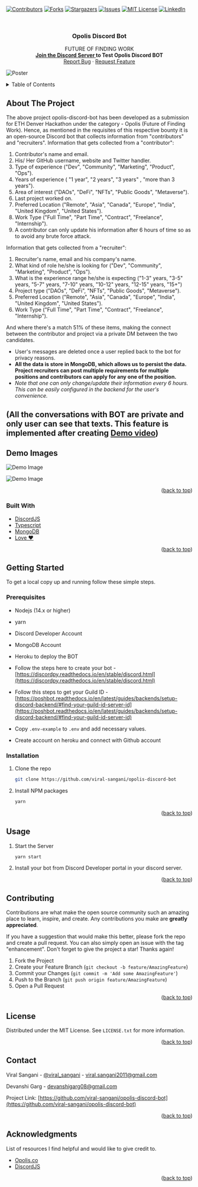 <div id="top"></div>

[![Contributors][contributors-shield]][contributors-url]
[![Forks][forks-shield]][forks-url]
[![Stargazers][stars-shield]][stars-url]
[![Issues][issues-shield]][issues-url]
[![MIT License][license-shield]][license-url]
[![LinkedIn][linkedin-shield]][linkedin-url]

<!-- PROJECT LOGO -->
<br />
<div align="center">

  <h3 align="center">Opolis Discord Bot</h3>

  <p align="center">
    FUTURE OF FINDING WORK
    <br />
    <a href="https://discord.gg/5SsXnDDneV"><strong>Join the Discord Server </strong></a><strong>to Test Opolis Discord BOT</strong>
    <br />
    <a href="https://github.com/viral-sangani/opolis-discord-bot/issues">Report Bug</a>
    ·
    <a href="https://github.com/viral-sangani/opolis-discord-bot/issues">Request Feature</a>
  </p>
</div>

![Poster](/assets/Opolis-Discord-Bot.png)

<!-- TABLE OF CONTENTS -->
<details>
  <summary>Table of Contents</summary>
  <ol>
    <li>
      <a href="#about-the-project">About The Project</a>
      <ul>
        <li><a href="#built-with">Built With</a></li>
      </ul>
    </li>
    <li>
      <a href="#getting-started">Getting Started</a>
      <ul>
        <li><a href="#prerequisites">Prerequisites</a></li>
        <li><a href="#installation">Installation</a></li>
      </ul>
    </li>
    <li><a href="#usage">Usage</a></li>
    <li><a href="#contributing">Contributing</a></li>
    <li><a href="#license">License</a></li>
    <li><a href="#contact">Contact</a></li>
    <li><a href="#acknowledgments">Acknowledgments</a></li>
  </ol>
</details>

<!-- ABOUT THE PROJECT -->
## About The Project

The above project opolis-discord-bot has been developed as a submission for ETH Denver Hackathon under the category - Opolis (Future of Finding Work). Hence, as mentioned in the requisites of this respective bounty it is an open-source Discord bot that collects information from "contributors" and "recruiters".
Information that gets collected from a "contributor":

  1. Contributor's name and email.
  2. His/ Her GitHub username, website and Twitter handler.
  3. Type of experience ("Dev", "Community", "Marketing", "Product", "Ops").
  4. Years of experience ( "1 year", "2 years", "3 years" , "more than 3 years").
  5. Area of interest ("DAOs", "DeFi", "NFTs", "Public Goods", "Metaverse").
  6. Last project worked on.
  7. Preferred Location ("Remote", "Asia", "Canada", "Europe", "India", "United Kingdom", "United States").
  8. Work Type ("Full Time", "Part Time", "Contract", "Freelance", "Internship").
  9. A contributor can only update his information after 6 hours of time so as to avoid any brute force attack.

Information that gets collected  from a "recruiter":

  1. Recruiter's name, email and his company's name.
  2. What kind of role he/she is looking for ("Dev", "Community", "Marketing", "Product", "Ops").
  3. What is the experience range he/she is expecting ("1-3" years, "3-5" years, "5-7" years, "7-10" years, "10-12" years, "12-15" years, "15+")
  4. Project type ("DAOs", "DeFi", "NFTs", "Public Goods", "Metaverse").
  5. Preferred Location ("Remote", "Asia", "Canada", "Europe", "India", "United Kingdom", "United States").
  6. Work Type ("Full Time", "Part Time", "Contract", "Freelance", "Internship").

And where there's a match 51% of these items, making the connect between the contributor and project via a private DM between the two candidates.

- User's messages are deleted once a user replied back to the bot for privacy reasons.
- **All the data is store in MongoDB, which allows us to persist the data. Project recruiters can post multiple requirements for multiple positions and contributors can apply for any one of the position.**
- _Note that one can only change/update their information every 6 hours. This can be easily configured in the backend for the user's convenience._

## (All the conversations with BOT are private and only user can see that texts. This feature is implemented after creating [Demo video](https://www.canva.com/design/DAE7kTSa3uI/Y76-wqQo6Qd1TowWZobSPg/watch))

## Demo Images

![Demo Image](/assets//demo-image-1.png)

![Demo Image](/assets//demo-image-2.png)

<p align="right">(<a href="#top">back to top</a>)</p>

### Built With

- [DiscordJS](https://discord.js.org/#/)
- [Typescript](https://www.typescriptlang.org/)
- [MongoDB](https://www.mongodb.com/)
- [Love ❤️](https://c.tenor.com/U45Q8YaJzBUAAAAC/moti-hearts.gif)

<p align="right">(<a href="#top">back to top</a>)</p>

<!-- GETTING STARTED -->
## Getting Started

To get a local copy up and running follow these simple steps.

### Prerequisites

- Nodejs (14.x or higher)
- yarn
- Discord Developer Account
- MongoDB Account
- Heroku to deploy the BOT

- Follow the steps here to create your bot - [https://discordpy.readthedocs.io/en/stable/discord.html](https://discordpy.readthedocs.io/en/stable/discord.html)
- Follow this steps to get your Guild ID - [https://poshbot.readthedocs.io/en/latest/guides/backends/setup-discord-backend/#find-your-guild-id-server-id](https://poshbot.readthedocs.io/en/latest/guides/backends/setup-discord-backend/#find-your-guild-id-server-id)
- Copy `.env-example` to `.env` and add necessary values.
- Create account on heroku and connect with Github account

### Installation

1. Clone the repo

   ```sh
   git clone https://github.com/viral-sangani/opolis-discord-bot
   ```

2. Install NPM packages

   ```sh
   yarn
   ```

<p align="right">(<a href="#top">back to top</a>)</p>

<!-- USAGE EXAMPLES -->
## Usage

1. Start the Server

   ```sh
   yarn start
   ```

2. Install your bot from Discord Developer portal in your discord server.

<p align="right">(<a href="#top">back to top</a>)</p>

<!-- CONTRIBUTING -->
## Contributing

Contributions are what make the open source community such an amazing place to learn, inspire, and create. Any contributions you make are **greatly appreciated**.

If you have a suggestion that would make this better, please fork the repo and create a pull request. You can also simply open an issue with the tag "enhancement".
Don't forget to give the project a star! Thanks again!

1. Fork the Project
2. Create your Feature Branch (`git checkout -b feature/AmazingFeature`)
3. Commit your Changes (`git commit -m 'Add some AmazingFeature'`)
4. Push to the Branch (`git push origin feature/AmazingFeature`)
5. Open a Pull Request

<p align="right">(<a href="#top">back to top</a>)</p>

<!-- LICENSE -->
## License

Distributed under the MIT License. See `LICENSE.txt` for more information.

<p align="right">(<a href="#top">back to top</a>)</p>

<!-- CONTACT -->
## Contact

Viral Sangani - [@viral_sangani](https://twitter.com/viral_sangani_) - viral.sangani2011@gmail.com

Devanshi Garg - devanshigarg08@gmail.com

Project Link: [https://github.com/viral-sangani/opolis-discord-bot](https://github.com/viral-sangani/opolis-discord-bot)

<p align="right">(<a href="#top">back to top</a>)</p>

<!-- ACKNOWLEDGMENTS -->
## Acknowledgments

List of resources I find helpful and would like to give credit to.

- [Opolis.co](https://opolis.co)
- [DiscordJS](https://discord.js.org/#/)

<p align="right">(<a href="#top">back to top</a>)</p>

<!-- MARKDOWN LINKS & IMAGES -->
<!-- https://www.markdownguide.org/basic-syntax/#reference-style-links -->
[contributors-shield]: https://img.shields.io/github/contributors/viral-sangani/opolis-discord-bot.svg?style=for-the-badge
[contributors-url]: https://github.com/viral-sangani/opolis-discord-bot/graphs/contributors
[forks-shield]: https://img.shields.io/github/forks/viral-sangani/opolis-discord-bot.svg?style=for-the-badge
[forks-url]: https://github.com/viral-sangani/opolis-discord-bot/network/members
[stars-shield]: https://img.shields.io/github/stars/viral-sangani/opolis-discord-bot.svg?style=for-the-badge
[stars-url]: https://github.com/viral-sangani/opolis-discord-bot/stargazers
[issues-shield]: https://img.shields.io/github/issues/viral-sangani/opolis-discord-bot.svg?style=for-the-badge
[issues-url]: https://github.com/viral-sangani/opolis-discord-bot/issues
[license-shield]: https://img.shields.io/github/license/viral-sangani/opolis-discord-bot.svg?style=for-the-badge
[license-url]: https://github.com/viral-sangani/opolis-discord-bot/blob/main/LICENSE.txt
[linkedin-shield]: https://img.shields.io/badge/-LinkedIn-black.svg?style=for-the-badge&logo=linkedin&colorB=555
[linkedin-url]: https://www.linkedin.com/in/viral-sangani/
[product-screenshot]: assets/learn-dao-banner.png
